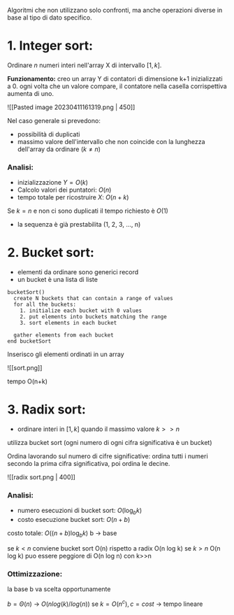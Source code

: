 Algoritmi che non utilizzano solo confronti, ma anche operazioni diverse in base al tipo di dato specifico.
# 1. Integer sort:
Ordinare $n$ numeri interi nell'array X di intervallo $[1, k]$.

**Funzionamento:**
creo un array Y di contatori di dimensione k+1 inizializzati a 0.
ogni volta che un valore compare, il contatore nella casella corrispettiva aumenta di uno.

![[Pasted image 20230411161319.png | 450]]

Nel caso generale si prevedono:
- possibilità di duplicati
- massimo valore dell'intervallo che non coincide con la lunghezza dell'array da ordinare ($k\neq n$)
### Analisi:
- inizializzazione $Y = O(k)$
- Calcolo valori dei puntatori: $O(n)$ 
- tempo totale per ricostruire $X$: $O(n+k)$

Se $k=n$ e non ci sono duplicati il tempo richiesto è $O(1)$
- la sequenza è già prestabilita (1, 2, 3, ..., n)


# 2. Bucket sort:
- elementi da ordinare sono generici record 
- un bucket è una lista di liste

``` 
bucketSort() 
  create N buckets that can contain a range of values
  for all the buckets:
    1. initialize each bucket with 0 values
    2. put elements into buckets matching the range
    3. sort elements in each bucket

  gather elements from each bucket
end bucketSort
```

Inserisco gli elementi ordinati in un array

![[sort.png]]

tempo O(n+k)

# 3. Radix sort:
- ordinare interi in $[1, k]$ quando il massimo valore $k >> n$

utilizza bucket sort 
(ogni numero di ogni cifra significativa è un bucket)

Ordina lavorando sul numero di cifre significative:
ordina tutti i numeri secondo la prima cifra significativa, poi ordina le decine.

![[radix sort.png | 400]]

### Analisi: 
- numero esecuzioni di bucket sort: $O(\log_b k)$
- costo esecuzione bucket sort: $O(n+b)$

costo totale: $O((n+b) \log_b k)$
b → base 

se $k<n$ conviene bucket sort O(n) rispetto a radix O(n log k)
se $k>n$ O(n log k) puo essere peggiore di O(n log n) con k>>n

### Ottimizzazione:
la base b va scelta opportunamente

$b=\Theta(n)$ → $O(n log(k)/log(n))$ 
se $k=O(n^c), c = cost$ → tempo lineare
